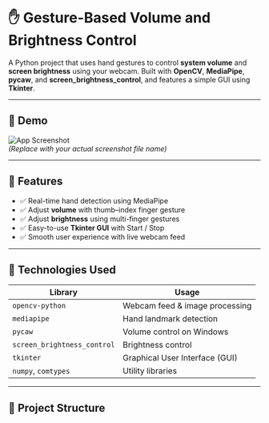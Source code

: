 # ✋ Gesture-Based Volume and Brightness Control

A Python project that uses hand gestures to control **system volume** and **screen brightness** using your webcam. Built with **OpenCV**, **MediaPipe**, **pycaw**, and **screen_brightness_control**, and features a simple GUI using **Tkinter**.

---

## 📸 Demo

![App Screenshot](screenshot.png)  
*(Replace with your actual screenshot file name)*

---

## 🧠 Features

- ✅ Real-time hand detection using MediaPipe
- ✅ Adjust **volume** with thumb–index finger gesture
- ✅ Adjust **brightness** using multi-finger gestures
- ✅ Easy-to-use **Tkinter GUI** with Start / Stop
- ✅ Smooth user experience with live webcam feed

---

## 🔧 Technologies Used

| Library                    | Usage                             |
|---------------------------|-----------------------------------|
| `opencv-python`           | Webcam feed & image processing    |
| `mediapipe`               | Hand landmark detection           |
| `pycaw`                   | Volume control on Windows         |
| `screen_brightness_control` | Brightness control               |
| `tkinter`                 | Graphical User Interface (GUI)    |
| `numpy`, `comtypes`       | Utility libraries                 |

---

## 📁 Project Structure


